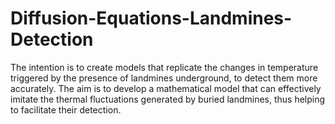 # Diffusion-Equations-Landmines-Detection
The intention is to create models that replicate the changes in temperature triggered by the presence of landmines underground, to detect them more accurately. The aim is to develop a mathematical model that can effectively imitate the thermal fluctuations generated by buried landmines, thus helping to facilitate their detection.
